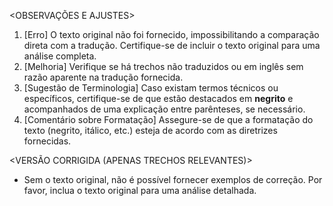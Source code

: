 <OBSERVAÇÕES E AJUSTES>
1. [Erro] O texto original não foi fornecido, impossibilitando a comparação direta com a tradução. Certifique-se de incluir o texto original para uma análise completa.
2. [Melhoria] Verifique se há trechos não traduzidos ou em inglês sem razão aparente na tradução fornecida.
3. [Sugestão de Terminologia] Caso existam termos técnicos ou específicos, certifique-se de que estão destacados em **negrito** e acompanhados de uma explicação entre parênteses, se necessário.
4. [Comentário sobre Formatação] Assegure-se de que a formatação do texto (negrito, itálico, etc.) esteja de acordo com as diretrizes fornecidas.

<VERSÃO CORRIGIDA (APENAS TRECHOS RELEVANTES)>
- Sem o texto original, não é possível fornecer exemplos de correção. Por favor, inclua o texto original para uma análise detalhada.